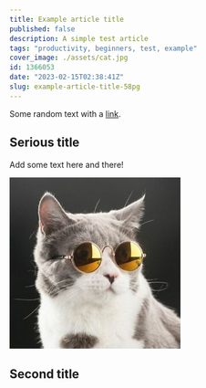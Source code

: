 ```yaml
---
title: Example article title
published: false
description: A simple test article
tags: "productivity, beginners, test, example"
cover_image: ./assets/cat.jpg
id: 1366053
date: "2023-02-15T02:38:41Z"
slug: example-article-title-58pg
---
```


Some random text with a [link](https://code.visualstudio.com).

## Serious title

Add some text here and there!

![and some pictures too](./assets/cat.jpg)

## Second title
